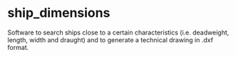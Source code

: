 # ship_dimensions
Software to search ships close to a certain characteristics (i.e. deadweight, length, width and draught) and to generate a technical drawing in .dxf format.

